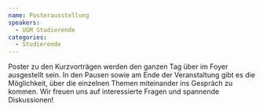 ```yaml
---
name: Posterausstellung
speakers:
  - UGM Studierende
categories:
  - Studierende
---
```


Poster zu den Kurzvorträgen werden den ganzen Tag über im Foyer ausgestellt sein. 
In den Pausen sowie am Ende der Veranstaltung gibt es die Möglichkeit, über die einzelnen Themen miteinander ins Gespräch zu kommen. Wir freuen uns auf interessierte Fragen und spannende Diskussionen!